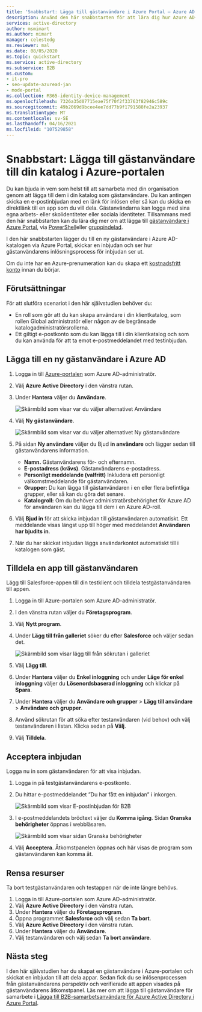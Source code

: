 ```yaml
---
title: 'Snabbstart: Lägga till gästanvändare i Azure Portal – Azure AD'
description: Använd den här snabbstarten för att lära dig hur Azure AD-administratörer kan lägga till B2B-gästanvändare i Azure-portalen och gå igenom arbetsflödet för B2B-inbjudan.
services: active-directory
author: msmimart
ms.author: mimart
manager: celestedg
ms.reviewer: mal
ms.date: 08/05/2020
ms.topic: quickstart
ms.service: active-directory
ms.subservice: B2B
ms.custom:
- it-pro
- seo-update-azuread-jan
- mode-portal
ms.collection: M365-identity-device-management
ms.openlocfilehash: 7326a35d07715eae75f70f2f33763f82946c589c
ms.sourcegitcommit: 49b2069d9bcee4ee7dd77b9f1791588fe2a23937
ms.translationtype: MT
ms.contentlocale: sv-SE
ms.lasthandoff: 04/16/2021
ms.locfileid: "107529858"
---
```

# <a name="quickstart-add-guest-users-to-your-directory-in-the-azure-portal"></a>Snabbstart: Lägga till gästanvändare till din katalog i Azure-portalen

Du kan bjuda in vem som helst till att samarbeta med din organisation genom att lägga till dem i din katalog som gästanvändare. Du kan antingen skicka en e-postinbjudan med en länk för inlösen eller så kan du skicka en direktlänk till en app som du vill dela. Gästanvändarna kan logga med sina egna arbets- eller skolidentiteter eller sociala identiteter. Tillsammans med den här snabbstarten kan du lära dig mer om att lägga till [gästanvändare i Azure Portal](add-users-administrator.md), via [PowerShell](b2b-quickstart-invite-powershell.md)eller [gruppindelad](tutorial-bulk-invite.md).

I den här snabbstarten lägger du till en ny gästanvändare i Azure AD-katalogen via Azure Portal, skickar en inbjudan och ser hur gästanvändarens inlösningsprocess för inbjudan ser ut.

Om du inte har en Azure-prenumeration kan du skapa ett [kostnadsfritt konto](https://azure.microsoft.com/free/?WT.mc_id=A261C142F) innan du börjar.

## <a name="prerequisites"></a>Förutsättningar

För att slutföra scenariot i den här självstudien behöver du:

 - En roll som gör att du kan skapa användare i din klientkatalog, som rollen Global administratör eller någon av de begränsade katalogadministratörsrollerna.
 - Ett giltigt e-postkonto som du kan lägga till i din klientkatalog och som du kan använda för att ta emot e-postmeddelandet med testinbjudan.

## <a name="add-a-new-guest-user-in-azure-ad"></a>Lägga till en ny gästanvändare i Azure AD

1. Logga in till [Azure-portalen](https://portal.azure.com/) som Azure AD-administratör.
2. Välj **Azure Active Directory** i den vänstra rutan.
3.  Under **Hantera** väljer du **Användare**.

    ![Skärmbild som visar var du väljer alternativet Användare](media/quickstart-add-users-portal/quickstart-users-portal-user.png)

4.  Välj **Ny gästanvändare**.

    ![Skärmbild som visar var du väljer alternativet Ny gästanvändare](media/quickstart-add-users-portal/quickstart-users-portal-user-3.png)

5. På sidan **Ny användare** väljer du Bjud **in användare** och lägger sedan till gästanvändarens information. 

   - **Namn.** Gästanvändarens för- och efternamn.
   - **E-postadress (krävs)**. Gästanvändarens e-postadress.
   - **Personligt meddelande (valfritt)** Inkludera ett personligt välkomstmeddelande för gästanvändaren.
   - **Grupper:** Du kan lägga till gästanvändaren i en eller flera befintliga grupper, eller så kan du göra det senare.
   - **Katalogroll:** Om du behöver administratörsbehörighet för Azure AD för användaren kan du lägga till dem i en Azure AD-roll. 

6. Välj **Bjud in** för att skicka inbjudan till gästanvändaren automatiskt. Ett meddelande visas längst upp till höger med meddelandet **Användaren har bjudits in**. 
7.  När du har skickat inbjudan läggs användarkontot automatiskt till i katalogen som gäst.

## <a name="assign-an-app-to-the-guest-user"></a>Tilldela en app till gästanvändaren
Lägg till Salesforce-appen till din testklient och tilldela testgästanvändaren till appen.
1.  Logga in till Azure-portalen som Azure AD-administratör.
2.  I den vänstra rutan väljer du **Företagsprogram**.
3.  Välj **Nytt program**.
4. Under **Lägg till från galleriet** söker du efter **Salesforce** och väljer sedan det.

    ![Skärmbild som visar lägg till från sökrutan i galleriet](media/quickstart-add-users-portal/quickstart-users-portal-select-salesforce.png)
5. Välj **Lägg till**.
6. Under **Hantera** väljer du **Enkel inloggning** och under **Läge för enkel inloggning** väljer du **Lösenordsbaserad inloggning** och klickar på **Spara**.
7. Under **Hantera** väljer du **Användare och grupper** > **Lägg till användare** > **Användare och grupper**.
8. Använd sökrutan för att söka efter testanvändaren (vid behov) och välj testanvändaren i listan. Klicka sedan på **Välj**.
9. Välj **Tilldela**. 

## <a name="accept-the-invitation"></a>Acceptera inbjudan
Logga nu in som gästanvändaren för att visa inbjudan.
1.  Logga in på testgästanvändarens e-postkonto.
2.  Du hittar e-postmeddelandet ”Du har fått en inbjudan” i inkorgen.

    ![Skärmbild som visar E-postinbjudan för B2B](media/quickstart-add-users-portal/quickstart-users-portal-email-small.png)

3.  I e-postmeddelandets brödtext väljer du **Komma igång**. Sidan **Granska behörigheter** öppnas i webbläsaren. 

    ![Skärmbild som visar sidan Granska behörigheter](media/quickstart-add-users-portal/quickstart-users-portal-accept.png)

4. Välj **Acceptera**. Åtkomstpanelen öppnas och här visas de program som gästanvändaren kan komma åt.

## <a name="clean-up-resources"></a>Rensa resurser
Ta bort testgästanvändaren och testappen när de inte längre behövs.
1.  Logga in till Azure-portalen som Azure AD-administratör.
2.  Välj **Azure Active Directory** i den vänstra rutan.
3.  Under **Hantera** väljer du **Företagsprogram**.
4.  Öppna programmet **Salesforce** och välj sedan **Ta bort**.
5.  Välj **Azure Active Directory** i den vänstra rutan.
6.  Under **Hantera** väljer du **Användare**.
7.  Välj testanvändaren och välj sedan **Ta bort användare**.

## <a name="next-steps"></a>Nästa steg
I den här självstudien har du skapat en gästanvändare i Azure-portalen och skickat en inbjudan till att dela appar. Sedan fick du se inlösenprocessen från gästanvändarens perspektiv och verifierade att appen visades på gästanvändarens åtkomstpanel. Läs mer om att lägga till gästanvändare för samarbete i [Lägga till B2B-samarbetsanvändare för Azure Active Directory i Azure Portal](add-users-administrator.md).
